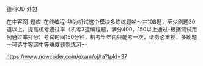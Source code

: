 德科OD 外包

在牛客网-题库-在线编程-华为机试这个模块多练练题哈～共108题，至少刷题30道以上，提高机考通过率（机考3道编程题，满分400，150以上通过-根据测试用例通过率打分）考试时间150分钟，机考半年内只能考一次，请务必重视，多刷题～可选牛客网中等难度题型练习～


https://www.nowcoder.com/exam/oj/ta?tpId=37


